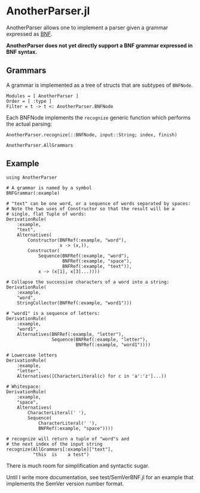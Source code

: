 # AnotherParser.jl

AnotherParser allows one to implement a parser given a grammar
expressed as
[BNF](https://en.wikipedia.org/wiki/Backus%E2%80%93Naur_form).

**AnotherParser does not yet directly support a BNF grammar expressed
  in BNF syntax.**


## Grammars

A grammar is implemented as a tree of structs that are subtypes of
`BNFNode`.

```@autodocs
Modules = [ AnotherParser ]
Order = [ :type ]
Filter = t -> t <: AnotherParser.BNFNode
```

Each BNFNode implements the `recognize` generic function which
performs the actual parsing:

```@docs
AnotherParser.recognize(::BNFNode, input::String; index, finish)
```

```@docs
AnotherParser.AllGrammars
```

## Example

```@example
using AnotherParser

# A grammar is named by a symbol
BNFGrammar(:example)

# "text" can be one word, or a sequence of words separated by spaces:
# Note the two uses of Constructor so that the result will be a
# single, flat Tuple of words:
DerivationRule(
    :example,
    "text",
    Alternatives(
        Constructor(BNFRef(:example, "word"),
                    x -> (x,)),
        Constructor(
            Sequence(BNFRef(:example, "word"),
                     BNFRef(:example, "space"),
                     BNFRef(:example, "text")),
            x -> (x[1], x[3]...))))

# Collapse the successive characters of a word into a string:
DerivationRule(
    :example,
    "word",
    StringCollector(BNFRef(:example, "word1")))

# "word1" is a sequence of letters:
DerivationRule(
    :example,
    "word1",
    Alternatives(BNFRef(:example, "letter"),
                 Sequence(BNFRef(:example, "letter"),
                          BNFRef(:example, "word1"))))

# Lowercase letters
DerivationRule(
    :example,
    "letter",
    Alternatives([CharacterLiteral(c) for c in 'a':'z']...))

# Whitespace:
DerivationRule(
    :example,
    "space",
    Alternatives(
        CharacterLiteral(' '),
        Sequence(
            CharacterLiteral(' '),
            BNFRef(:example, "space"))))

# recognize will return a tuple of "word"s and
# the next index of the input string
recognize(AllGrammars[:example]["text"],
          "this  is    a test")
```

There is much room for simplification and syntactic sugar.

Until I write more documentation, see test/SemVerBNF.jl for an example
that implements the SemVer version number format.

